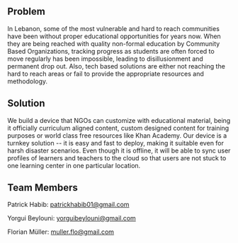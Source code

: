 ## Problem

In Lebanon, some of the most vulnerable and hard to reach communities have been without proper educational opportunities for years now. When they are being reached with quality non-formal education by Community Based Organizations, tracking progress as students are often forced to move regularly has been impossible, leading to disillusionment and permanent drop out. Also, tech based solutions are either not reaching the hard to reach areas or fail to provide the appropriate resources and methodology.

## Solution

We build a device that NGOs can customize with educational material, being it officially curriculum aligned content, custom designed content for training purposes or world class free resources like Khan Academy. Our device is a turnkey solution -- it is easy and fast to deploy, making it suitable even for harsh disaster scenarios. Even though it is offline, it will be able to sync user profiles of learners and teachers to the cloud so that users are not stuck to one learning center in one particular location.

## Team Members

Patrick Habib: 
patrickhabib01@gmail.com 

Yorgui Beylouni: 
yorguibeylouni@gmail.com 

Florian Müller: 
muller.flo@gmail.com



